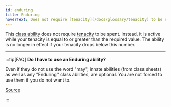 ```yaml
---
id: enduring
title: Enduring
hoverText: Does not require [tenacity](/docs/glossary/tenacity) to be spent. Instead, it is active while your tenacity is equal to or greater than the required value. The ability is no longer in effect if your tenacity drops below this number.
---
```


This [class ability](/docs/battles/adventurer-turn/class-ability) does not require [tenacity](/docs/glossary/tenacity) to be spent. Instead, it is active while your tenacity is equal to or greater than the required value. The ability is no longer in effect if your tenacity drops below this number.

---

:::tip[FAQ]
**Do I have to use an Enduring ability?**

Even if they do not use the word "may", innate abilities (from class sheets) as well as any "Enduring" class abilities, are optional. You are not forced to use them if you do not want to.

<a href="https://support.chiptheorygames.com/support/solutions/articles/33000293229" target="_blank">Source</a>

:::
